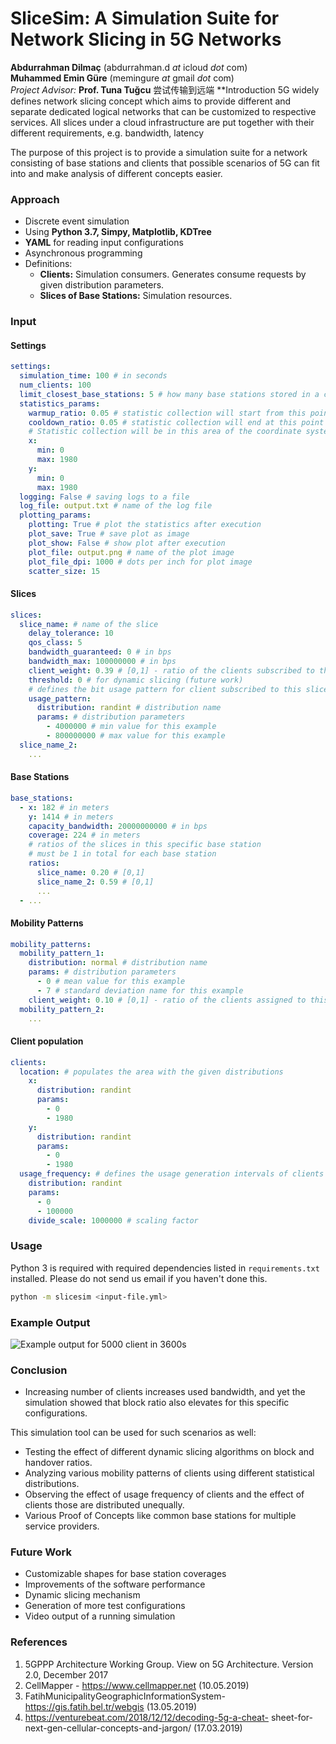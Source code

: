 # SliceSim: A Simulation Suite for Network Slicing in 5G Networks
**Abdurrahman Dilmaç** (abdurrahman.d _at_ icloud _dot_ com)  
**Muhammed Emin Güre** (memingure _at_ gmail _dot_ com)  
*Project Advisor:* **Prof. Tuna Tuğcu**
尝试传输到远端
**Introduction
5G widely defines network slicing concept which aims to provide different and separate dedicated logical networks that can be customized to respective services. All slices under a cloud infrastructure are put together with their different requirements, e.g. bandwidth, latency

The purpose of this project is to provide a simulation suite for a network consisting of base stations and clients that possible scenarios of 5G can fit into and make analysis of different concepts easier.

### Approach
- Discrete event simulation
- Using **Python 3.7, Simpy, Matplotlib, KDTree**
- **YAML** for reading input configurations
- Asynchronous programming
- Definitions:
	- **Clients:** Simulation consumers. Generates consume requests by given distribution parameters.
	- **Slices of Base Stations:** Simulation resources.

### Input

#### Settings
```yaml
settings:
  simulation_time: 100 # in seconds
  num_clients: 100
  limit_closest_base_stations: 5 # how many base stations stored in a client instance
  statistics_params:
    warmup_ratio: 0.05 # statistic collection will start from this point
    cooldown_ratio: 0.05 # statistic collection will end at this point
    # Statistic collection will be in this area of the coordinate system
    x:
      min: 0
      max: 1980
    y:
      min: 0
      max: 1980
  logging: False # saving logs to a file
  log_file: output.txt # name of the log file
  plotting_params:
    plotting: True # plot the statistics after execution
    plot_save: True # save plot as image
    plot_show: False # show plot after execution
    plot_file: output.png # name of the plot image
    plot_file_dpi: 1000 # dots per inch for plot image
    scatter_size: 15
```

#### Slices
```yaml
slices:
  slice_name: # name of the slice
    delay_tolerance: 10
    qos_class: 5
    bandwidth_guaranteed: 0 # in bps
    bandwidth_max: 100000000 # in bps
    client_weight: 0.39 # [0,1] - ratio of the clients subscribed to this slice in the system. All weights for slices must be 1 in total
    threshold: 0 # for dynamic slicing (future work)
    # defines the bit usage pattern for client subscribed to this slice
    usage_pattern:
      distribution: randint # distribution name
      params: # distribution parameters
        - 4000000 # min value for this example
        - 800000000 # max value for this example
  slice_name_2:
  	...
```

#### Base Stations
```yaml
base_stations:
  - x: 182 # in meters
    y: 1414 # in meters
    capacity_bandwidth: 20000000000 # in bps
    coverage: 224 # in meters
    # ratios of the slices in this specific base station
    # must be 1 in total for each base station
    ratios:
      slice_name: 0.20 # [0,1]
      slice_name_2: 0.59 # [0,1]
      ...
  - ...
```

#### Mobility Patterns
```yaml
mobility_patterns:
  mobility_pattern_1:
    distribution: normal # distribution name
    params: # distribution parameters
      - 0 # mean value for this example
      - 7 # standard deviation name for this example
    client_weight: 0.10 # [0,1] - ratio of the clients assigned to this pattern in the system. All weights must be 1 in total
  mobility_pattern_2:
  	...
```

#### Client population
```yaml
clients:
  location: # populates the area with the given distributions
    x:
      distribution: randint
      params:
        - 0
        - 1980
    y:
      distribution: randint
      params:
        - 0
        - 1980
  usage_frequency: # defines the usage generation intervals of clients
    distribution: randint
    params:
      - 0
      - 100000
    divide_scale: 1000000 # scaling factor
```

### Usage
Python 3 is required with required dependencies listed in `requirements.txt` installed. Please do not send us email if you haven't done this.

```bash
python -m slicesim <input-file.yml>
```

### Example Output
![Example output for 5000 client in 3600s](https://github.com/cerob/slicesim/blob/master/examples/output_n5000_t3600.png)

### Conclusion
- Increasing number of clients increases used bandwidth,
and yet the simulation showed that block ratio also
elevates for this specific configurations.

This simulation tool can be used for such scenarios as well:

- Testing the effect of different dynamic slicing algorithms
on block and handover ratios.
- Analyzing various mobility patterns of clients using
different statistical distributions.
- Observing the effect of usage frequency of clients and the
effect of clients those are distributed unequally.
- Various Proof of Concepts like common base stations for
multiple service providers.

### Future Work
- Customizable shapes for base station coverages
- Improvements of the software performance
- Dynamic slicing mechanism
- Generation of more test configurations
- Video output of a running simulation

### References
1. 5GPPP Architecture Working Group. View on 5G Architecture. Version 2.0, December 2017
2. CellMapper - https://www.cellmapper.net (10.05.2019)
3. FatihMunicipalityGeographicInformationSystem-
https://gis.fatih.bel.tr/webgis (13.05.2019)
4. https://venturebeat.com/2018/12/12/decoding-5g-a-cheat-
sheet-for-next-gen-cellular-concepts-and-jargon/ (17.03.2019)
